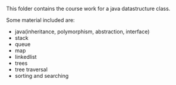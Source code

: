 This folder contains the course work for a java datastructure class.

Some material included are:

- java(inheritance, polymorphism, abstraction, interface)
- stack
- queue
- map
- linkedlist
- trees
- tree traversal
- sorting and searching
